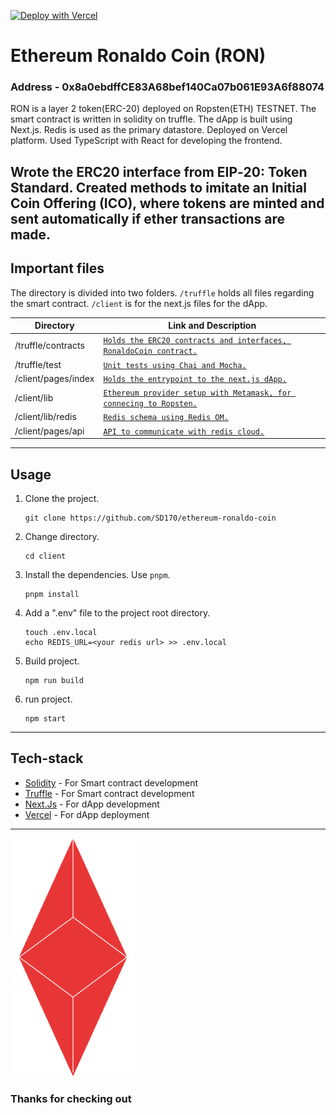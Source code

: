 [![Deploy with Vercel](https://vercel.com/button)](https://vercel.com/new/clone?repository-url=https://github.com/SD170/ethereum-ronaldo-coin)
# Ethereum Ronaldo Coin (RON)

### Address - 0x8a0ebdffCE83A68bef140Ca07b061E93A6f88074

RON is a layer 2 token(ERC-20) deployed on Ropsten(ETH) TESTNET. The smart contract is written in solidity on truffle. The dApp is built using Next.js. Redis is used as the primary datastore. Deployed on Vercel platform. Used TypeScript with React for developing the frontend.

Wrote the ERC20 interface from EIP‐20: Token Standard. Created methods to imitate an Initial Coin Offering (ICO), where tokens are minted and sent automatically if ether transactions are made.
---

## Important files

The directory is divided into two folders. `/truffle` holds all files regarding the smart contract. `/client` is for the next.js files for the dApp.

| Directory | Link and Description |
| ------ | ------ |
| /truffle/contracts | [`Holds the ERC20 contracts and interfaces, RonaldoCoin contract.`](https://github.com/SD170/ethereum-ronaldo-coin/tree/next-js/truffle/contracts) |
| /truffle/test | [`Unit tests using Chai and Mocha.`](https://github.com/SD170/ethereum-ronaldo-coin/tree/next-js/truffle/test) |
| /client/pages/index | [`Holds the entrypoint to the next.js dApp.`](https://github.com/SD170/ethereum-ronaldo-coin/blob/next-js/client/pages/index.tsx) |
| /client/lib | [`Ethereum provider setup with Metamask, for connecing to Ropsten.`](https://github.com/SD170/ethereum-ronaldo-coin/tree/next-js/client/lib) |
| /client/lib/redis | [`Redis schema using Redis OM.`](https://github.com/SD170/ethereum-ronaldo-coin/tree/next-js/client/lib/redis) |
| /client/pages/api | [`API to communicate with redis cloud.`](https://github.com/SD170/ethereum-ronaldo-coin/tree/next-js/client/pages/api) |

---

## Usage
1) Clone the project.
    ```
    git clone https://github.com/SD170/ethereum-ronaldo-coin
    ```
2) Change directory.
    ```
    cd client
    ```
3)  Install the dependencies. Use `pnpm`.

    ```
    pnpm install
    ```
4)  Add a ".env" file to the project root directory.
    
    ```
    touch .env.local
    echo REDIS_URL=<your redis url> >> .env.local
    ```

5)  Build project.

    ```
    npm run build
    ```

6)  run project.

    ```
    npm start
    ```

---

## Tech-stack

- [Solidity](https://github.com/ethereum/solidity) - For Smart contract development
- [Truffle](https://trufflesuite.com/) - For Smart contract development
- [Next.Js](https://nextjs.org/) - For dApp development
- [Vercel](https://vercel.com/) - For dApp deployment

---

<img src="./client/public/RON-logo.gif" alt="RON-logo" style="width:200px;"/>


### Thanks for checking out


